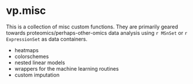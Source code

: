 vp.misc
======
This is a collection of misc custom functions.  They are primarily geared towards proteomics/perhaps-other-omics data analysis using ```r MSnSet``` or ```r ExpressionSet``` as data containers.  
* heatmaps
* colorschemes
* nested linear models
* wrappers for the machine learning routines
* custom imputation

